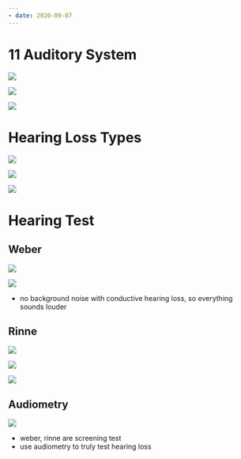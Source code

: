 ```yaml
---
- date: 2020-09-07
---
```


# 11 Auditory System

![](https://photos.thisispiggy.com/file/wikiFiles/8QvyOF0.jpg)

![](https://photos.thisispiggy.com/file/wikiFiles/cUb7e8N.jpg)

![](https://photos.thisispiggy.com/file/wikiFiles/biWesa0.jpg)

# Hearing Loss Types

![](https://photos.thisispiggy.com/file/wikiFiles/3Pi8kkx.jpg)

![](https://photos.thisispiggy.com/file/wikiFiles/1lnToHF.jpg)

![](https://photos.thisispiggy.com/file/wikiFiles/rbfWByv.jpg)

# Hearing Test

## Weber

![](https://photos.thisispiggy.com/file/wikiFiles/8O0gFHv.jpg)

![](https://photos.thisispiggy.com/file/wikiFiles/NPhSt8D.jpg)

- no background noise with conductive hearing loss, so everything sounds louder

## Rinne

![](https://photos.thisispiggy.com/file/wikiFiles/MkQddTb.jpg)

![](https://photos.thisispiggy.com/file/wikiFiles/TSaYTpx.jpg)

![](https://photos.thisispiggy.com/file/wikiFiles/VKLSjqt.jpg)

## Audiometry

![](https://photos.thisispiggy.com/file/wikiFiles/z94m47K.jpg)

- weber, rinne are screening test
- use audiometry to truly test hearing loss
